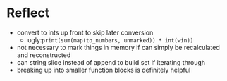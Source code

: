 # Reflect

- convert to ints up front to skip later conversion
    - ugly:`print(sum(map(to_numbers, unmarked)) * int(win))`
- not necessary to mark things in memory if can simply be recalculated and reconstructed
- can string slice instead of append to build set if iterating through
- breaking up into smaller function blocks is definitely helpful
